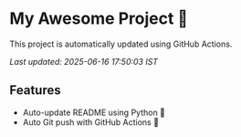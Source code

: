 # My Awesome Project 🚀

This project is automatically updated using GitHub Actions.

_Last updated: 2025-06-16 17:50:03 IST_

## Features
- Auto-update README using Python 🐍
- Auto Git push with GitHub Actions 🤖
